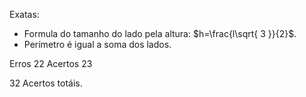 Exatas:
- Formula do tamanho do lado pela altura: $h=\frac{l\sqrt{ 3 }}{2}$.
- Perímetro é igual a soma dos lados.

Erros
22
Acertos
23

32 Acertos totáis.